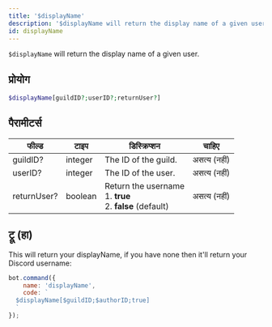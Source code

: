 ```yaml
---
title: '$displayName'
description: '$displayName will return the display name of a given user.'
id: displayName
---
```


`$displayName` will return the display name of a given user.

## प्रोयोग

```php
$displayName[guildID?;userID?;returnUser?]
```

## पैरामीटर्स

| फील्ड       | टाइप    | डिस्क्रिप्शन                                                                     |    चाहिए     |
| ----------- | ------- | -------------------------------------------------------------------------------- |:------------:|
| guildID?    | integer | The ID of the guild.                                                             | असत्य (नहीं) |
| userID?     | integer | The ID of the user.                                                              | असत्य (नहीं) |
| returnUser? | boolean | Return the username <br /> 1. **true** <br /> 2. **false** (default) | असत्य (नहीं) |

## ट्रू (हा)

This will return your displayName, if you have none then it'll return your Discord username:

```javascript
bot.command({
    name: 'displayName',
    code: `
  $displayName[$guildID;$authorID;true]
  `
});
```
